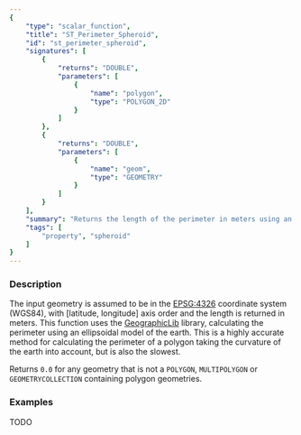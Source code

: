 ```yaml
---
{
    "type": "scalar_function",
    "title": "ST_Perimeter_Spheroid",
    "id": "st_perimeter_spheroid",
    "signatures": [
        {
            "returns": "DOUBLE",
            "parameters": [
                {
                    "name": "polygon",
                    "type": "POLYGON_2D"
                }
            ]
        },
        {
            "returns": "DOUBLE",
            "parameters": [
                {
                    "name": "geom",
                    "type": "GEOMETRY"
                }
            ]
        }
    ],
    "summary": "Returns the length of the perimeter in meters using an ellipsoidal model of the earths surface",
    "tags": [
        "property", "spheroid"
    ]
}
---
```


### Description

The input geometry is assumed to be in the [EPSG:4326](https://en.wikipedia.org/wiki/World_Geodetic_System) coordinate system (WGS84), with [latitude, longitude] axis order and the length is returned in meters. This function uses the [GeographicLib](https://geographiclib.sourceforge.io/) library, calculating the perimeter using an ellipsoidal model of the earth. This is a highly accurate method for calculating the perimeter of a polygon taking the curvature of the earth into account, but is also the slowest.

Returns `0.0` for any geometry that is not a `POLYGON`, `MULTIPOLYGON` or `GEOMETRYCOLLECTION` containing polygon geometries.

### Examples

TODO

